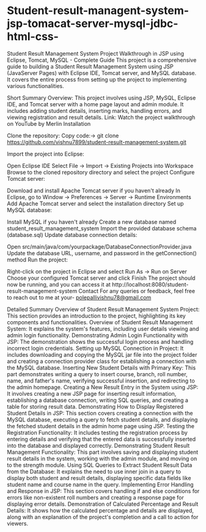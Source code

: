 # Student-result-managent-system-jsp-tomacat-server-mysql-jdbc-html-css-
Student Result Management System Project Walkthrough in JSP using Eclipse, Tomcat, MySQL - Complete Guide
This project is a comprehensive guide to building a Student Result Management System using JSP (JavaServer Pages) with Eclipse IDE, Tomcat server, and MySQL database. It covers the entire process from setting up the project to implementing various functionalities.

Short Summary
Overview: This project involves using JSP, MySQL, Eclipse IDE, and Tomcat server with a home page layout and admin module. It includes adding student details, inserting marks, handling errors, and viewing registration and result details.
Link: Watch the project walkthrough on YouTube by Merlin
Installation

Clone the repository:
Copy code:->
git clone https://github.com/vishnu7899/student-result-management-system.git

Import the project into Eclipse:

Open Eclipse IDE
Select File -> Import -> Existing Projects into Workspace
Browse to the cloned repository directory and select the project
Configure Tomcat server:

Download and install Apache Tomcat server if you haven't already
In Eclipse, go to Window -> Preferences -> Server -> Runtime Environments
Add Apache Tomcat server and select the installation directory
Set up MySQL database:

Install MySQL if you haven't already
Create a new database named student_result_management_system
Import the provided database schema (database.sql)
Update database connection details:

Open src/main/java/com/yourpackage/DatabaseConnectionProvider.java
Update the database URL, username, and password in the getConnection() method
Run the project:

Right-click on the project in Eclipse and select Run As -> Run on Server
Choose your configured Tomcat server and click Finish
The project should now be running, and you can access it at http://localhost:8080/student-result-management-system
Contact
For any queries or feedback, feel free to reach out to me at your- polepallivishnu78@gmail.com

Detailed Summary
Overview of Student Result Management System Project: This section provides an introduction to the project, highlighting its key components and functionalities.
Overview of Student Result Management System: It explains the system's features, including user details viewing and admin login functionality.
Demonstrating Admin Login Functionality with JSP: The demonstration shows the successful login process and handling incorrect login credentials.
Setting up MySQL Connection in Project: It includes downloading and copying the MySQL jar file into the project folder and creating a connection provider class for establishing a connection with the MySQL database.
Inserting New Student Details with Primary Key: This part demonstrates writing a query to insert course, branch, roll number, name, and father's name, verifying successful insertion, and redirecting to the admin homepage.
Creating a New Result Entry in the System using JSP: It involves creating a new JSP page for inserting result information, establishing a database connection, writing SQL queries, and creating a table for storing result data.
Demonstrating How to Display Registered Student Details in JSP: This section covers creating a connection with the MySQL database, executing a query to fetch student details, and displaying the fetched student details in the admin home page using JSP.
Testing the Registration Functionality: It includes testing the registration process by entering details and verifying that the entered data is successfully inserted into the database and displayed correctly.
Demonstrating Student Result Management Functionality: This part involves saving and displaying student result details in the system, working with the admin module, and moving on to the strength module.
Using SQL Queries to Extract Student Result Data from the Database: It explains the need to use inner join in a query to display both student and result details, displaying specific data fields like student name and course name in the query.
Implementing Error Handling and Response in JSP: This section covers handling if and else conditions for errors like non-existent roll numbers and creating a response page for displaying error details.
Demonstration of Calculated Percentage and Result Details: It shows how the calculated percentage and details are displayed, along with an explanation of the project's completion and a call to action for viewers.
